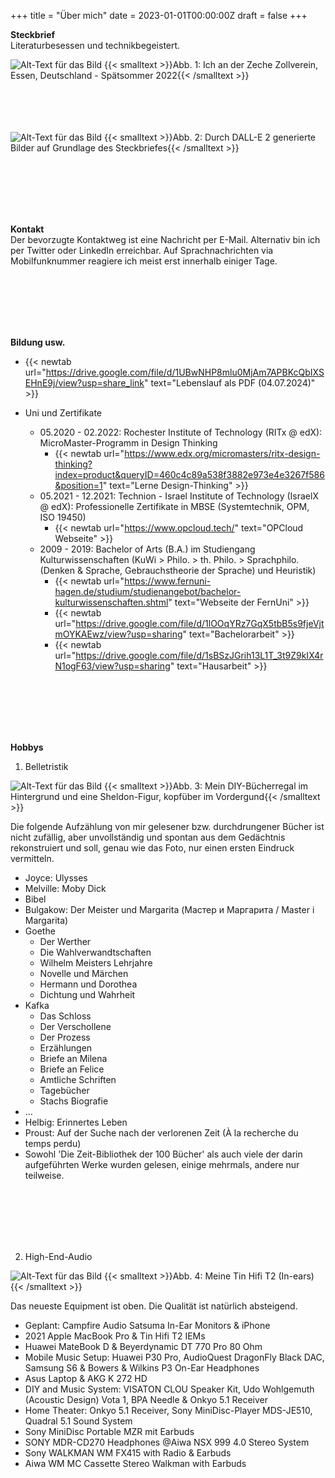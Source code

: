 +++
title = "Über mich"
date = 2023-01-01T00:00:00Z
draft = false
+++


**Steckbrief**  
Literaturbesessen und technikbegeistert.

![Alt-Text für das Bild](/img/profile.jpg)
{{< smalltext >}}Abb. 1: Ich an der Zeche Zollverein, Essen, Deutschland - Spätsommer 2022{{< /smalltext >}}
</br></br>  
</br></br> 


![Alt-Text für das Bild](/img/about-dalle-1.jpeg)
{{< smalltext >}}Abb. 2: Durch DALL-E 2 generierte Bilder auf Grundlage des Steckbriefes{{< /smalltext >}}


</br></br>  
</br></br> 

**Kontakt**  
Der bevorzugte Kontaktweg ist eine Nachricht per E-Mail. Alternativ bin ich per Twitter oder LinkedIn erreichbar. Auf Sprachnachrichten via Mobilfunknummer reagiere ich meist erst innerhalb einiger Tage.

</br></br>  
</br></br> 

**Bildung usw.**  
- {{< newtab url="https://drive.google.com/file/d/1UBwNHP8mlu0MjAm7APBKcQbIXSEHnE9j/view?usp=share_link" text="Lebenslauf als PDF (04.07.2024)" >}}

- Uni und Zertifikate
    - 05.2020 - 02.2022: Rochester Institute of Technology (RITx @ edX): MicroMaster-Programm in Design Thinking  
        - {{< newtab url="https://www.edx.org/micromasters/ritx-design-thinking?index=product&queryID=460c4c89a538f3882e973e4e3267f586&position=1" text="Lerne Design-Thinking" >}}
    - 05.2021 - 12.2021: Technion - Israel Institute of Technology (IsraelX @ edX): Professionelle Zertifikate in MBSE (Systemtechnik, OPM, ISO 19450)
        - {{< newtab url="https://www.opcloud.tech/" text="OPCloud Webseite" >}}
    - 2009 - 2019: Bachelor of Arts (B.A.) im Studiengang Kulturwissenschaften (KuWi > Philo. > th. Philo. > Sprachphilo. (Denken & Sprache, Gebrauchstheorie der Sprache) und Heuristik)
        - {{< newtab url="https://www.fernuni-hagen.de/studium/studienangebot/bachelor-kulturwissenschaften.shtml" text="Webseite der FernUni" >}}
        - {{< newtab url="https://drive.google.com/file/d/1lOOqYRz7GqX5tbB5s9fjeVjtmOYKAEwz/view?usp=sharing" text="Bachelorarbeit" >}}
        - {{< newtab url="https://drive.google.com/file/d/1sBSzJGrih13L1T_3t9Z9kIX4rN1ogF63/view?usp=sharing" text="Hausarbeit" >}}


</br></br>  
</br></br> 

**Hobbys**  
1. Belletristik  

![Alt-Text für das Bild](/img/about-books-1.jpg)
{{< smalltext >}}Abb. 3: Mein DIY-Bücherregal im Hintergrund und eine Sheldon-Figur, kopfüber im Vordergund{{< /smalltext >}}


Die folgende Aufzählung von mir gelesener bzw. durchdrungener Bücher ist nicht zufällig, aber unvollständig und spontan aus dem Gedächtnis rekonstruiert und soll, genau wie das Foto, nur einen ersten Eindruck vermitteln.

- Joyce: Ulysses
- Melville: Moby Dick
- Bibel
- Bulgakow: Der Meister und Margarita (Мастер и Маргарита / Master i Margarita)
- Goethe
    - Der Werther
    - Die Wahlverwandtschaften
    - Wilhelm Meisters Lehrjahre
    - Novelle und Märchen
    - Hermann und Dorothea
    - Dichtung und Wahrheit
- Kafka
    - Das Schloss 
    - Der Verschollene 
    - Der Prozess 
    - Erzählungen 
    - Briefe an Milena
    - Briefe an Felice
    - Amtliche Schriften
    - Tagebücher
    - Stachs Biografie
- …
- Helbig: Erinnertes Leben
- Proust: Auf der Suche nach der verlorenen Zeit (À la recherche du temps perdu)  
- Sowohl 'Die Zeit-Bibliothek der 100 Bücher' als auch viele der darin aufgeführten Werke wurden gelesen, einige mehrmals, andere nur teilweise.  

<br><br>  
<br><br>


2. High-End-Audio  

![Alt-Text für das Bild](/img/about-earphones-1.jpg)
{{< smalltext >}}Abb. 4: Meine Tin Hifi T2 (In-ears){{< /smalltext >}}


Das neueste Equipment ist oben. Die Qualität ist natürlich absteigend.

- Geplant: Campfire Audio Satsuma In-Ear Monitors & iPhone
- 2021 Apple MacBook Pro & Tin Hifi T2 IEMs
- Huawei MateBook D & Beyerdynamic DT 770 Pro 80 Ohm
- Mobile Music Setup: Huawei P30 Pro, AudioQuest DragonFly Black DAC, Samsung S6 & Bowers & Wilkins P3 On-Ear Headphones
- Asus Laptop & AKG K 272 HD
- DIY and Music System: VISATON CLOU Speaker Kit, Udo Wohlgemuth (Acoustic Design) Vota 1, BPA Needle & Onkyo 5.1 Receiver
- Home Theater: Onkyo 5.1 Receiver, Sony MiniDisc-Player MDS-JE510, Quadral 5.1 Sound System
- Sony MiniDisc Portable MZR mit Earbuds
- SONY MDR-CD270 Headphones @Aiwa NSX 999 4.0 Stereo System
- Sony WALKMAN WM FX415 with Radio & Earbuds
- Aiwa WM MC Cassette Stereo Walkman with Earbuds





